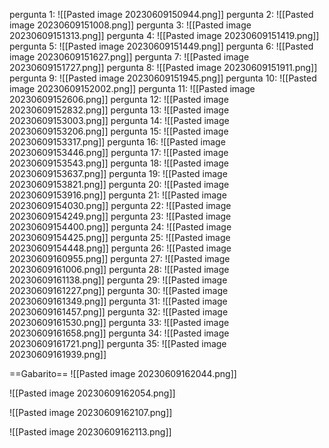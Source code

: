 pergunta 1:
![[Pasted image 20230609150944.png]]
pergunta 2:
![[Pasted image 20230609151008.png]]
pergunta 3:
![[Pasted image 20230609151313.png]]
pergunta 4:
![[Pasted image 20230609151419.png]]
pergunta 5:
![[Pasted image 20230609151449.png]]
pergunta 6:
![[Pasted image 20230609151627.png]]
pergunta 7:
![[Pasted image 20230609151727.png]]
pergunta 8:
![[Pasted image 20230609151911.png]]
pergunta 9:
![[Pasted image 20230609151945.png]]
pergunta 10:
![[Pasted image 20230609152002.png]]
pergunta 11:
![[Pasted image 20230609152606.png]]
pergunta 12:
![[Pasted image 20230609152832.png]]
pergunta 13:
![[Pasted image 20230609153003.png]]
pergunta 14:
![[Pasted image 20230609153206.png]]
pergunta 15:
![[Pasted image 20230609153317.png]]
pergunta 16:
![[Pasted image 20230609153446.png]]
pergunta 17:
![[Pasted image 20230609153543.png]]
pergunta 18:
![[Pasted image 20230609153637.png]]
pergunta 19:
![[Pasted image 20230609153821.png]]
pergunta 20:
![[Pasted image 20230609153916.png]]
pergunta 21:
![[Pasted image 20230609154030.png]]
pergunta 22:
![[Pasted image 20230609154249.png]]
pergunta 23:
![[Pasted image 20230609154400.png]]
pergunta 24:
![[Pasted image 20230609154425.png]]
pergunta 25:
![[Pasted image 20230609154448.png]]
pergunta 26:
![[Pasted image 20230609160955.png]]
pergunta 27:
![[Pasted image 20230609161006.png]]
pergunta 28:
![[Pasted image 20230609161138.png]]
pergunta 29:
![[Pasted image 20230609161227.png]]
pergunta 30:
![[Pasted image 20230609161349.png]]
pergunta 31:
![[Pasted image 20230609161457.png]]
pergunta 32:
![[Pasted image 20230609161530.png]]
pergunta 33:
![[Pasted image 20230609161658.png]]
pergunta 34:
![[Pasted image 20230609161721.png]]
pergunta 35:
![[Pasted image 20230609161939.png]]

==Gabarito==
![[Pasted image 20230609162044.png]]

![[Pasted image 20230609162054.png]]

![[Pasted image 20230609162107.png]]

![[Pasted image 20230609162113.png]]